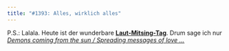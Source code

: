 ```yaml
---
title: "#1393: Alles, wirklich alles"
---
```


P.S.:
Lalala. Heute ist der wunderbare <a href="http://www.fonflatter.de/kalender"><strong>Laut-Mitsing-Tag</strong></a>. Drum sage ich nur
<a href="http://crucifixia.com/lyrica/ocean_chief/tor.html#1"><em>Demons coming from the sun / Spreading messages of love ...</em></a>

